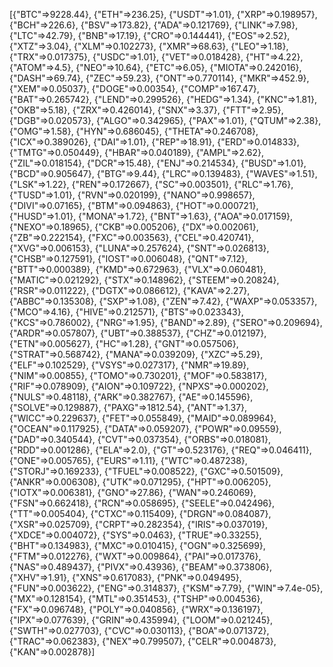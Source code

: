 [{"BTC"=>9228.44}, {"ETH"=>236.25}, {"USDT"=>1.01}, {"XRP"=>0.198957}, {"BCH"=>226.6}, {"BSV"=>173.82}, {"ADA"=>0.121769}, {"LINK"=>7.98}, {"LTC"=>42.79}, {"BNB"=>17.19}, {"CRO"=>0.144441}, {"EOS"=>2.52}, {"XTZ"=>3.04}, {"XLM"=>0.102273}, {"XMR"=>68.63}, {"LEO"=>1.18}, {"TRX"=>0.017375}, {"USDC"=>1.01}, {"VET"=>0.018428}, {"HT"=>4.22}, {"ATOM"=>4.5}, {"NEO"=>10.64}, {"ETC"=>6.05}, {"MIOTA"=>0.242016}, {"DASH"=>69.74}, {"ZEC"=>59.23}, {"ONT"=>0.770114}, {"MKR"=>452.9}, {"XEM"=>0.05037}, {"DOGE"=>0.00354}, {"COMP"=>167.47}, {"BAT"=>0.265742}, {"LEND"=>0.299526}, {"HEDG"=>1.34}, {"KNC"=>1.81}, {"OKB"=>5.18}, {"ZRX"=>0.426014}, {"SNX"=>3.37}, {"FTT"=>2.95}, {"DGB"=>0.020573}, {"ALGO"=>0.342965}, {"PAX"=>1.01}, {"QTUM"=>2.38}, {"OMG"=>1.58}, {"HYN"=>0.686045}, {"THETA"=>0.246708}, {"ICX"=>0.389026}, {"DAI"=>1.01}, {"REP"=>18.91}, {"ERD"=>0.014833}, {"TMTG"=>0.050449}, {"HBAR"=>0.040189}, {"AMPL"=>2.62}, {"ZIL"=>0.018154}, {"DCR"=>15.48}, {"ENJ"=>0.214534}, {"BUSD"=>1.01}, {"BCD"=>0.905647}, {"BTG"=>9.44}, {"LRC"=>0.139483}, {"WAVES"=>1.51}, {"LSK"=>1.22}, {"REN"=>0.172667}, {"SC"=>0.003501}, {"RLC"=>1.76}, {"TUSD"=>1.01}, {"RVN"=>0.020199}, {"NANO"=>0.998657}, {"DIVI"=>0.07165}, {"BTM"=>0.094863}, {"HOT"=>0.000721}, {"HUSD"=>1.01}, {"MONA"=>1.72}, {"BNT"=>1.63}, {"AOA"=>0.017159}, {"NEXO"=>0.18965}, {"CKB"=>0.005206}, {"DX"=>0.002061}, {"ZB"=>0.222154}, {"FXC"=>0.003563}, {"CEL"=>0.420741}, {"XVG"=>0.006153}, {"LUNA"=>0.257624}, {"SNT"=>0.026813}, {"CHSB"=>0.127591}, {"IOST"=>0.006048}, {"QNT"=>7.12}, {"BTT"=>0.000389}, {"KMD"=>0.672963}, {"VLX"=>0.060481}, {"MATIC"=>0.021292}, {"STX"=>0.148962}, {"STEEM"=>0.20824}, {"RSR"=>0.011222}, {"DGTX"=>0.086612}, {"KAVA"=>2.27}, {"ABBC"=>0.135308}, {"SXP"=>1.08}, {"ZEN"=>7.42}, {"WAXP"=>0.053357}, {"MCO"=>4.16}, {"HIVE"=>0.212571}, {"BTS"=>0.023343}, {"KCS"=>0.786002}, {"NRG"=>1.95}, {"BAND"=>2.89}, {"SERO"=>0.209694}, {"ARDR"=>0.057807}, {"UBT"=>0.388537}, {"CHZ"=>0.012197}, {"ETN"=>0.005627}, {"HC"=>1.28}, {"GNT"=>0.057506}, {"STRAT"=>0.568742}, {"MANA"=>0.039209}, {"XZC"=>5.29}, {"ELF"=>0.102529}, {"VSYS"=>0.027317}, {"NMR"=>19.89}, {"NIM"=>0.00855}, {"TOMO"=>0.730201}, {"MOF"=>0.583817}, {"RIF"=>0.078909}, {"AION"=>0.109722}, {"NPXS"=>0.000202}, {"NULS"=>0.48118}, {"ARK"=>0.382767}, {"AE"=>0.145596}, {"SOLVE"=>0.129887}, {"PAXG"=>1812.54}, {"ANT"=>1.37}, {"WICC"=>0.229637}, {"FET"=>0.055849}, {"MAID"=>0.089964}, {"OCEAN"=>0.117925}, {"DATA"=>0.059207}, {"POWR"=>0.09559}, {"DAD"=>0.340544}, {"CVT"=>0.037354}, {"ORBS"=>0.018081}, {"RDD"=>0.001286}, {"ELA"=>2.0}, {"GT"=>0.523176}, {"REQ"=>0.046411}, {"ONE"=>0.005765}, {"EURS"=>1.11}, {"WTC"=>0.487238}, {"STORJ"=>0.169233}, {"TFUEL"=>0.008522}, {"GXC"=>0.501509}, {"ANKR"=>0.006308}, {"UTK"=>0.071295}, {"HPT"=>0.006205}, {"IOTX"=>0.006381}, {"GNO"=>27.86}, {"WAN"=>0.246069}, {"FSN"=>0.662418}, {"RCN"=>0.058695}, {"SEELE"=>0.042496}, {"TT"=>0.005404}, {"CTXC"=>0.115409}, {"DRGN"=>0.084087}, {"XSR"=>0.025709}, {"CRPT"=>0.282354}, {"IRIS"=>0.037019}, {"XDCE"=>0.004072}, {"SYS"=>0.0463}, {"TRUE"=>0.33255}, {"BHT"=>0.134983}, {"MXC"=>0.010415}, {"OGN"=>0.325699}, {"FTM"=>0.012276}, {"WXT"=>0.009864}, {"PAI"=>0.017376}, {"NAS"=>0.489437}, {"PIVX"=>0.43936}, {"BEAM"=>0.373806}, {"XHV"=>1.91}, {"XNS"=>0.617083}, {"PNK"=>0.049495}, {"FUN"=>0.003622}, {"ENG"=>0.314837}, {"KSM"=>7.79}, {"WIN"=>7.4e-05}, {"MX"=>0.128154}, {"MTL"=>0.351453}, {"TSHP"=>0.004536}, {"FX"=>0.096748}, {"POLY"=>0.040856}, {"WRX"=>0.136197}, {"IPX"=>0.077639}, {"GRIN"=>0.435994}, {"LOOM"=>0.021245}, {"SWTH"=>0.027703}, {"CVC"=>0.030113}, {"BOA"=>0.071372}, {"TRAC"=>0.062383}, {"NEX"=>0.799507}, {"CELR"=>0.004873}, {"KAN"=>0.002878}]